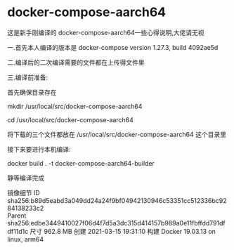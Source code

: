 # docker-compose-aarch64
这是新手刚编译的 docker-compose-aarch64一些心得说明,大佬请无视

一.首先本人编译的版本是 docker-compose version 1.27.3, build 4092ae5d

二.编译后的二次编译需要的文件都在上传得文件里

三.编译前准备:

首先确保目录存在

  mkdir /usr/local/src/docker-compose-aarch64
  
  cd /usr/local/src/docker-compose-aarch64
  
  将下载的三个文件都放在 /usr/local/src/docker-compose-aarch64 这个目录里
  
  接下来要进行本机编译:
  
  docker build . -t docker-compose-aarch64-builder
  
  静等编译完成
  
  镜像细节
  ID	sha256:b89d5eabd3a049dd24a24f9bf04942130946c53351cc512336bc9284138233c2  
  Parent	sha256:edbe3449410027f06d4f7d5a3dc315d414157b989a0e11fbffdd791dfdf11d1c
  尺寸	962.8 MB
  创建	2021-03-15 19:31:10
  构建	Docker 19.03.13 on linux, arm64
